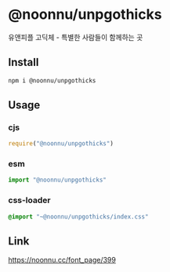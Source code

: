 # @noonnu/unpgothicks
유앤피플 고딕체 - 특별한 사람들이 함께하는 곳

## Install
```sh
npm i @noonnu/unpgothicks
```
## Usage
### cjs
```js
require("@noonnu/unpgothicks")
```
### esm
```js
import "@noonnu/unpgothicks"
```
### css-loader
```css
@import "~@noonnu/unpgothicks/index.css"
```

## Link
https://noonnu.cc/font_page/399